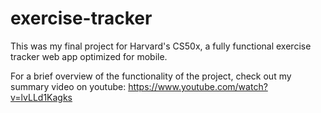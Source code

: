 # exercise-tracker
This was my final project for Harvard's CS50x, a fully functional exercise tracker web app optimized for mobile.

For a brief overview of the functionality of the project, check out my summary video on youtube:
https://www.youtube.com/watch?v=lvLLd1Kagks
